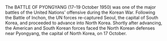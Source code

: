 The BATTLE OF PYONGYANG (17–19 October 1950) was one of the major battles of the United Nations' offensive during the Korean War. Following the Battle of Inchon, the UN forces re-captured Seoul, the capital of South Korea, and proceeded to advance into North Korea. Shortly after advancing, the American and South Korean forces faced the North Korean defenses near Pyongyang, the capital of North Korea, on 17 October.
